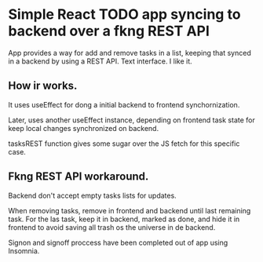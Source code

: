 # Simple React TODO app syncing to backend over a fkng REST API

App provides a way for add and remove tasks in a list, keeping that synced in a backend by using a REST API.
Text interface. I like it.

## How ir works.

It uses useEffect for dong a initial backend to frontend synchornization.

Later, uses another useEffect instance, depending on frontend task state for keep local changes synchronized on backend.

tasksREST function gives some sugar over the JS fetch for this specific case. 

## Fkng REST API workaround.

Backend don't accept empty tasks lists for updates.

When removing tasks, remove in frontend and backend until last remaining task. For the las task, keep it in backend, marked as done, and hide it in frontend to avoid saving all trash os the universe in de backend.

Signon and signoff proccess have been completed out of app using Insomnia.